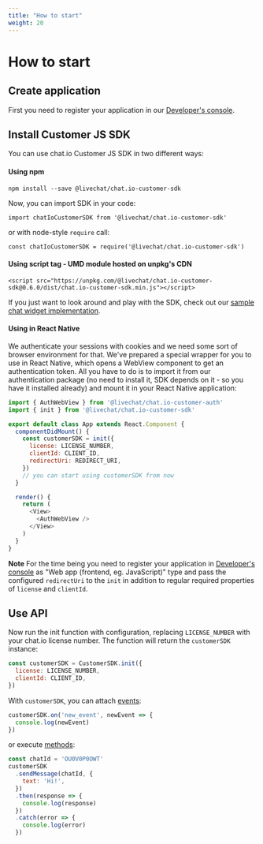 ```yaml
---
title: "How to start"
weight: 20
---
```


# How to start

## Create application

First you need to register your application in our
[Developer's console](https://console.chat.io/).

## Install Customer JS SDK

You can use chat.io Customer JS SDK in two different ways:

#### Using npm

`npm install --save @livechat/chat.io-customer-sdk`

Now, you can import SDK in your code:

`import chatIoCustomerSDK from '@livechat/chat.io-customer-sdk'`

or with node-style `require` call:

`const chatIoCustomerSDK = require('@livechat/chat.io-customer-sdk')`

#### Using script tag - UMD module hosted on unpkg's CDN

`<script
src="https://unpkg.com/@livechat/chat.io-customer-sdk@0.6.0/dist/chat.io-customer-sdk.min.js"></script>`

If you just want to look around and play with the SDK, check out our
[sample chat widget implementation](https://codesandbox.io/s/rm3prxw88n).

#### Using in React Native

We authenticate your sessions with cookies and we need some sort of browser
environment for that. We've prepared a special wrapper for you to use in React
Native, which opens a WebView component to get an authentication token. All you
have to do is to import it from our authentication package (no need to install
it, SDK depends on it - so you have it installed already) and mount it in your
React Native application:

```js
import { AuthWebView } from '@livechat/chat.io-customer-auth'
import { init } from '@livechat/chat.io-customer-sdk'

export default class App extends React.Component {
  componentDidMount() {
    const customerSDK = init({
      license: LICENSE_NUMBER,
      clientId: CLIENT_ID,
      redirectUri: REDIRECT_URI,
    })
    // you can start using customerSDK from now
  }

  render() {
    return (
      <View>
        <AuthWebView />
      </View>
    )
  }
}
```

**Note** For the time being you need to register your application in
[Developer's console](https://console.chat.io/) as "Web app (frontend, eg.
JavaScript)" type and pass the configured `redirectUri` to the `init` in
addition to regular required properties of `license` and `clientId`.

## Use API

Now run the init function with configuration, replacing `LICENSE_NUMBER` with
your chat.io license number. The function will return the `customerSDK`
instance:

```js
const customerSDK = CustomerSDK.init({
  license: LICENSE_NUMBER,
  clientId: CLIENT_ID,
})
```

With `customerSDK`, you can attach [events](#events):

```js
customerSDK.on('new_event', newEvent => {
  console.log(newEvent)
})
```

or execute [methods](#methods):

```js
const chatId = 'OU0V0P0OWT'
customerSDK
  .sendMessage(chatId, {
    text: 'Hi!',
  })
  .then(response => {
    console.log(response)
  })
  .catch(error => {
    console.log(error)
  })
```
